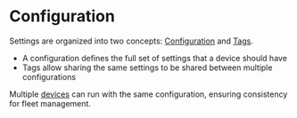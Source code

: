 # Configuration

Settings are organized into two concepts: [Configuration](configuration.md) and [Tags](tag.md).
- A configuration defines the full set of settings that a device should have
- Tags allow sharing the same settings to be shared between multiple configurations

Multiple [devices](device.md) can run with the same configuration, ensuring consistency for fleet management.
